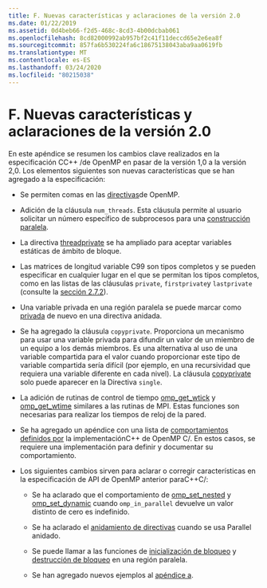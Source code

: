 ```yaml
---
title: F. Nuevas características y aclaraciones de la versión 2.0
ms.date: 01/22/2019
ms.assetid: 0d4beb66-f2d5-468c-8cd3-4b00dcbab061
ms.openlocfilehash: 8cd82000992ab957bf2c41f11deccd65e2e6ea8f
ms.sourcegitcommit: 857fa6b530224fa6c18675138043aba9aa0619fb
ms.translationtype: MT
ms.contentlocale: es-ES
ms.lasthandoff: 03/24/2020
ms.locfileid: "80215038"
---
```

# <a name="f-new-features-and-clarifications-in-version-20"></a>F. Nuevas características y aclaraciones de la versión 2.0

En este apéndice se resumen los cambios clave realizados en la especificación CC++ /de OpenMP en pasar de la versión 1,0 a la versión 2,0. Los elementos siguientes son nuevas características que se han agregado a la especificación:

- Se permiten comas en las [directivas](2-directives.md#21-directive-format)de OpenMP.

- Adición de la cláusula `num_threads`. Esta cláusula permite al usuario solicitar un número específico de subprocesos para una [construcción paralela](2-directives.md#23-parallel-construct).

- La directiva [threadprivate](2-directives.md#271-threadprivate-directive) se ha ampliado para aceptar variables estáticas de ámbito de bloque.

- Las matrices de longitud variable C99 son tipos completos y se pueden especificar en cualquier lugar en el que se permitan los tipos completos, como en las listas de las cláusulas `private`, `firstprivate`y `lastprivate` (consulte la [sección 2.7.2](2-directives.md#272-data-sharing-attribute-clauses)).

- Una variable privada en una región paralela se puede marcar como [privada](2-directives.md#2721-private) de nuevo en una directiva anidada.

- Se ha agregado la cláusula `copyprivate`. Proporciona un mecanismo para usar una variable privada para difundir un valor de un miembro de un equipo a los demás miembros. Es una alternativa al uso de una variable compartida para el valor cuando proporcionar este tipo de variable compartida sería difícil (por ejemplo, en una recursividad que requiera una variable diferente en cada nivel). La cláusula [copyprivate](2-directives.md#2728-copyprivate) solo puede aparecer en la Directiva `single`.

- La adición de rutinas de control de tiempo [omp_get_wtick](3-run-time-library-functions.md#332-omp_get_wtick-function) y [omp_get_wtime](3-run-time-library-functions.md#331-omp_get_wtime-function) similares a las rutinas de MPI. Estas funciones son necesarias para realizar los tiempos de reloj de la pared.

- Se ha agregado un apéndice con una lista de [comportamientos definidos por](e-implementation-defined-behaviors-in-openmp-c-cpp.md) la implementaciónC++ de OpenMP C/. En estos casos, se requiere una implementación para definir y documentar su comportamiento.

- Los siguientes cambios sirven para aclarar o corregir características en la especificación de API de OpenMP anterior paraC++C/:

  - Se ha aclarado que el comportamiento de [omp_set_nested](3-run-time-library-functions.md#319-omp_set_nested-function) y [omp_set_dynamic](3-run-time-library-functions.md#317-omp_set_dynamic-function) cuando `omp_in_parallel` devuelve un valor distinto de cero es indefinido.

  - Se ha aclarado el [anidamiento de directivas](2-directives.md#29-directive-nesting) cuando se usa Parallel anidado.

  - Se puede llamar a las funciones de [inicialización de bloqueo](3-run-time-library-functions.md#321-omp_init_lock-and-omp_init_nest_lock-functions) y [destrucción de bloqueo](3-run-time-library-functions.md#322-omp_destroy_lock-and-omp_destroy_nest_lock-functions) en una región paralela.

  - Se han agregado nuevos ejemplos al [apéndice a](a-examples.md).
